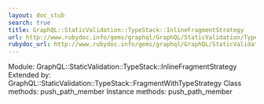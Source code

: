 ```yaml
---
layout: doc_stub
search: true
title: GraphQL::StaticValidation::TypeStack::InlineFragmentStrategy
url: http://www.rubydoc.info/gems/graphql/GraphQL/StaticValidation/TypeStack/InlineFragmentStrategy
rubydoc_url: http://www.rubydoc.info/gems/graphql/GraphQL/StaticValidation/TypeStack/InlineFragmentStrategy
---
```


Module: GraphQL::StaticValidation::TypeStack::InlineFragmentStrategy
Extended by:
GraphQL::StaticValidation::TypeStack::FragmentWithTypeStrategy
Class methods:
push_path_member
Instance methods:
push_path_member

